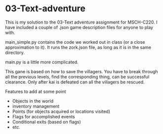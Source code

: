 # 03-Text-adventure

This is my solution to the 03-Text adventure assignment for MSCH-C220. I have included a couple of .json game description files for anyone to play with.

main_simple.py contains the code we worked out in class (or a close approximation to it). It runs the zork.json file, as long as it is in the same directory.

main.py is a little more complicated. 

This gane is based on how to save the villagers. You have to break through all the previous levels, find the corresponding thing, can be successful clearance. Only after kai is defeated can all the villagers be rescued.  

Features to add at some point
 * Objects in the world
 * inventory management
 * Points (for objects acquired or locations visited)
 * Flags for accomplished events
 * Conditional exits (based on flags)
 * etc.